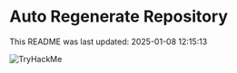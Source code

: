 # Auto Regenerate Repository

This README was last updated: 2025-01-08 12:15:13

 ![TryHackMe](https://tryhackme.com/badge/533634)